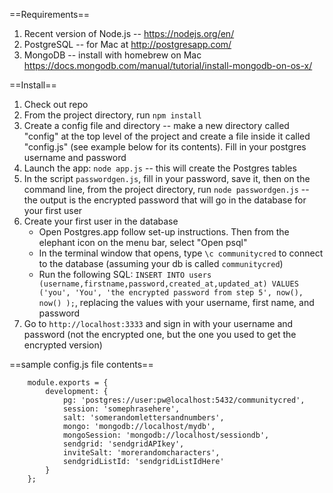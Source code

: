==Requirements==

1. Recent version of Node.js -- https://nodejs.org/en/
2. PostgreSQL -- for Mac at http://postgresapp.com/
3. MongoDB -- install with homebrew on Mac https://docs.mongodb.com/manual/tutorial/install-mongodb-on-os-x/


==Install==

1. Check out repo
2. From the project directory, run `npm install`
3. Create a config file and directory  -- make a new directory called "config" at the top level of the project and create a file inside it called "config.js" (see example below for its contents). Fill in your postgres username and password
4. Launch the app: `node app.js` -- this will create the Postgres tables
5. In the script `passwordgen.js`, fill in your password, save it, then on the command line, from the project directory, run `node passwordgen.js` -- the output is the encrypted password that will go in the database for your first user
6. Create your first user in the database
	* Open Postgres.app follow set-up instructions. Then from the elephant icon on the menu bar, select "Open psql"
	* In the terminal window that opens, type `\c communitycred` to connect to the database (assuming your db is called `communitycred`)
	* Run the following SQL: `INSERT INTO users (username,firstname,password,created_at,updated_at) VALUES ('you', 'You', 'the encrypted password from step 5', now(), now() );`, replacing the values with your username, first name, and password
7. Go to `http://localhost:3333` and sign in with your username and password (not the encrypted one, but the one you used to get the encrypted version)



==sample config.js file contents==

```
	module.exports = {
		development: {
			pg: 'postgres://user:pw@localhost:5432/communitycred',
			session: 'somephrasehere',
			salt: 'somerandomlettersandnumbers',
			mongo: 'mongodb://localhost/mydb',
			mongoSession: 'mongodb://localhost/sessiondb',
			sendgrid: 'sendgridAPIkey',
			inviteSalt: 'morerandomcharacters',
			sendgridListId: 'sendgridListIdHere'
		}
	};
```
